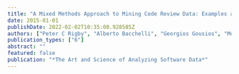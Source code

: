 ```yaml
---
title: "A Mixed Methods Approach to Mining Code Review Data: Examples and a study of multicommit reviews and pull requests"
date: 2015-01-01
publishDate: 2022-02-02T10:35:00.928585Z
authors: ["Peter C Rigby", "Alberto Bacchelli", "Georgios Gousios", "Murtuza Mukadam"]
publication_types: ["6"]
abstract: ""
featured: false
publication: "*The Art and Science of Analyzing Software Data*"
---
```


